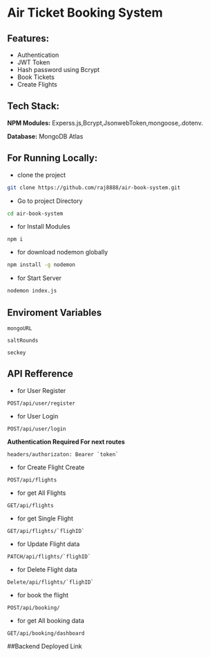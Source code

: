 # Air Ticket Booking System

## Features:
- Authentication
- JWT Token
- Hash password using Bcrypt
- Book Tickets
- Create Flights

## Tech Stack:

**NPM Modules:** Experss.js,Bcrypt,JsonwebToken,mongoose,.dotenv.

**Database:** MongoDB Atlas

## For Running Locally:

- clone the project
```bash
git clone https://github.com/raj8888/air-book-system.git
```
- Go to project Directory
```bash
cd air-book-system
```
- for Install Modules
```
npm i
```
- for download nodemon globally
```bash
npm install -g nodemon
```
- for Start Server
```bash
nodemon index.js
```
## Enviroment Variables
`mongoURL`

`saltRounds`

`seckey`

## API Refference

- for User Register
```http
POST/api/user/register
```

- for User Login
```http
POST/api/user/login
```

**Authentication Required For next routes**
```
headers/authorizaton: Bearer `token`
```
- for Create Flight Create
```http
POST/api/flights
```

- for get All Flights 
```http
GET/api/flights
```

- for get Single Flight 
```http
GET/api/flights/`flighID`
```

- for Update Flight data
```http
PATCH/api/flights/`flighID`
```

- for Delete Flight data
```http
Delete/api/flights/`flighID`
```

- for book the flight
```http
POST/api/booking/
```

- for get All booking data
```http
GET/api/booking/dashboard
```

##Backend Deployed Link



